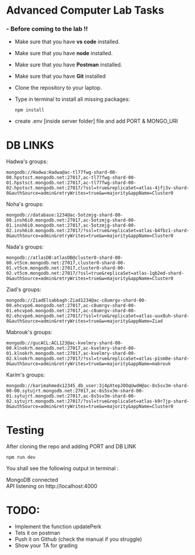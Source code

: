 # Advanced Computer Lab Tasks

### - Before coming to the lab !!

- Make sure that you have **vs code** installed.
- Make sure that you have **node** installed.
- Make sure that you have **Postman** installed.
- Make sure that you have **Git** installed

- Clone the repository to your laptop.
- Type in terminal to install all missing packages:
  ```
  npm install
  ```

* create .env [inside server folder] file and add PORT & MONGO_URI

# DB LINKS

Hadwa's groups:

```
mongodb://Hadwa:Hadwa@ac-tl77fwg-shard-00-00.hpstsct.mongodb.net:27017,ac-tl77fwg-shard-00-01.hpstsct.mongodb.net:27017,ac-tl77fwg-shard-00-02.hpstsct.mongodb.net:27017/?ssl=true&replicaSet=atlas-4jfj3v-shard-0&authSource=admin&retryWrites=true&w=majority&appName=Cluster0
```

Noha's groups:

```
mongodb://database:1234@ac-5otzmjg-shard-00-00.insh6i0.mongodb.net:27017,ac-5otzmjg-shard-00-01.insh6i0.mongodb.net:27017,ac-5otzmjg-shard-00-02.insh6i0.mongodb.net:27017/?ssl=true&replicaSet=atlas-b4fbz1-shard-0&authSource=admin&retryWrites=true&w=majority&appName=Cluster0
```

Nada's groups:

```
mongodb://atlasDB:atlasDB@cluster0-shard-00-00.vt5cm.mongodb.net:27017,cluster0-shard-00-01.vt5cm.mongodb.net:27017,cluster0-shard-00-02.vt5cm.mongodb.net:27017/?ssl=true&replicaSet=atlas-1qb2ed-shard-0&authSource=admin&retryWrites=true&w=majority&appName=Cluster0
```

Ziad's groups:

```
mongodb://ZiadElsabbagh:Ziad1234@ac-c8umrgv-shard-00-00.ehcvpo6.mongodb.net:27017,ac-c8umrgv-shard-00-01.ehcvpo6.mongodb.net:27017,ac-c8umrgv-shard-00-02.ehcvpo6.mongodb.net:27017/?ssl=true&replicaSet=atlas-uux8uh-shard-0&authSource=admin&retryWrites=true&w=majority&appName=Ziad
```

Mabrouk's groups:

```
mongodb://gucACL:ACL123@ac-kvelmry-shard-00-00.klnokrh.mongodb.net:27017,ac-kvelmry-shard-00-01.klnokrh.mongodb.net:27017,ac-kvelmry-shard-00-02.klnokrh.mongodb.net:27017/?ssl=true&replicaSet=atlas-p1sm0e-shard-0&authSource=admin&retryWrites=true&w=majority&appName=mabrouk
```

Karim's groups:

```
mongodb://karimahmedx12345_db_user:3j4pXtepJOOqUwdH@ac-8s5sv3m-shard-00-00.sytujrt.mongodb.net:27017,ac-8s5sv3m-shard-00-01.sytujrt.mongodb.net:27017,ac-8s5sv3m-shard-00-02.sytujrt.mongodb.net:27017/?ssl=true&replicaSet=atlas-k9r7jp-shard-0&authSource=admin&retryWrites=true&w=majority&appName=Cluster0
```

# Testing

After cloning the repo and adding PORT and DB LINK

```
npm run dev
```

You shall see the following output in terminal :

MongoDB connected \
API listening on http://localhost:4000

# TODO:

- Implement the function updatePerk
- Tets it on postman
- Push it on Github (check the manual if you struggle)
- Show your TA for grading
